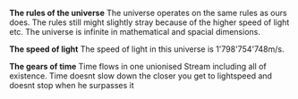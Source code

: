 
**The rules of the universe**
The universe operates on the same rules as ours does. The rules still might slightly stray because of the higher speed of light etc. The universe is infinite in mathematical and spacial dimensions.

**The speed of light**
The speed of light in this universe is 1'798'754'748m/s. 

**The gears of time**
Time flows in one unionised Stream including all of existence. Time doesnt slow down the closer you get to lightspeed and doesnt stop when he surpasses it
